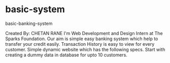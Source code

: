# basic-system
basic-banking-system

Created By: CHETAN RANE I'm Web Development and Design Intern at The Sparks Foundation. Our aim is simple easy banking system which help to transfer your credit easily. Transaction History is easy to view for every customer. Simple dynamic website which has the following specs. Start with creating a dummy data in database for upto 10 customers.
